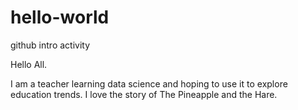 # hello-world
github intro activity

Hello All.

I am a teacher learning data science and hoping to use it to explore education trends. I love the story of The Pineapple and the Hare.
